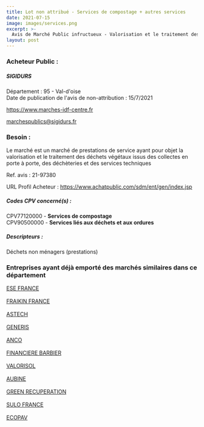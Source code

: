 ```yaml
---
title: Lot non attribué - Services de compostage + autres services
date: 2021-07-15
image: images/services.png
excerpt: >-
  Avis de Marché Public infructueux - Valorisation et le traitement des déchets végétaux issus des collectes en porte à porte, des déchèteries et des services techniques
layout: post
---
```


### Acheteur Public :
##### SIGIDURS
Département : 95 - Val-d'oise<br/>
Date de publication de l'avis de non-attribution : 15/7/2021


https://www.marches-idf-centre.fr

marchespublics@sigidurs.fr


### Besoin :

Le marché est un marché de prestations de service ayant pour objet la valorisation et le traitement des déchets végétaux issus des collectes en porte à porte, des déchèteries et des services techniques

Ref. avis : 21-97380

URL Profil Acheteur : https://www.achatpublic.com/sdm/ent/gen/index.jsp

##### Codes CPV concerné(s) :
CPV77120000 - **Services de compostage** <br/>
CPV90500000 - **Services liés aux déchets et aux ordures** <br/>

##### Descripteurs :
Déchets non ménagers (prestations) <br/>

### Entreprises ayant déjà emporté des marchés similaires dans ce département
<a href="/entreprise-546/siren-321819112">ESE FRANCE</a><br/><br/>
<a href="/entreprise-549/siren-343862652">FRAIKIN FRANCE</a><br/><br/>
<a href="/entreprise-553/siren-388581431">ASTECH</a><br/><br/>
<a href="/entreprise-556/siren-410303481">GENERIS</a><br/><br/>
<a href="/entreprise-557/siren-414503391">ANCO</a><br/><br/>
<a href="/entreprise-557/siren-417596269">FINANCIERE BARBIER</a><br/><br/>
<a href="/entreprise-558/siren-420985996">VALORISOL</a><br/><br/>
<a href="/entreprise-561/siren-440252104">AUBINE</a><br/><br/>
<a href="/entreprise-571/siren-533334686">GREEN RECUPERATION</a><br/><br/>
<a href="/entreprise-575/siren-778151944">SULO FRANCE</a><br/><br/>
<a href="/entreprise-582/siren-881599344">ECOPAV</a><br/><br/>
